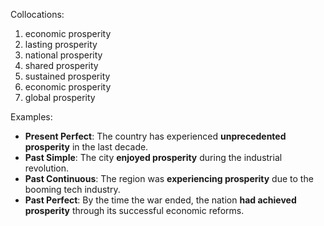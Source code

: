 Collocations:
1. economic prosperity
2. lasting prosperity
3. national prosperity
4. shared prosperity
5. sustained prosperity
6. economic prosperity
7. global prosperity

Examples:
- **Present Perfect**: The country has experienced **unprecedented prosperity** in the last decade.
- **Past Simple**: The city **enjoyed prosperity** during the industrial revolution.
- **Past Continuous**: The region was **experiencing prosperity** due to the booming tech industry.
- **Past Perfect**: By the time the war ended, the nation **had achieved prosperity** through its successful economic reforms.